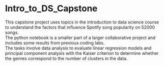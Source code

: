 # Intro_to_DS_Capstone
This capstone project uses topics in the introduction to data science course to understand the factors that influence Spotify song popularity on 52000 songs.  
The python notebook is a smaller part of a larger collaborative project and includes some results from previous coding labs.  
The tasks involve data analysis to evaluate linear regression models and principal component analysis with the Kaiser criterion to determine whether the genres correspond to the number of clusters in the data.  


